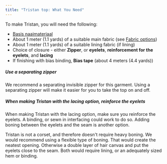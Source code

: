 ```yaml
---
title: "Tristan top: What You Need"
---
```


To make Tristan, you will need the following:

- [Basis naaimateriaal](/docs/sewing/basic-sewing-supplies)
- About 1 meter (1.1 yards) of a suitable main fabric (see [Fabric options](/docs/designs/tristan/fabric))
- About 1 meter (1.1 yards) of a suitable lining fabric (if lining)
- Choice of closure - either **Zipper**, or **eyelets**, **reinforcement for the eyelets**, and **lacing**
- If finishing with bias binding, **Bias tape** (about 4 meters (4.4 yards))

<Tip>

##### Use a separating zipper

We recommend a separating invisible zipper for this garment. Using a separating zipper will make it easier for you to take the top on and off.

##### When making Tristan with the lacing option, reinforce the eyelets

When making Tristan with the lacing option, make sure you reinforce the eyelets. A binding, or sewn in interfacing could work to do so. Adding boning between the eyelets and the seam is another option.

Tristan is not a corset, and therefore doesn't require heavy boning. We would recommend using a flexible type of boning. That would create the neatest opening. Otherwise a double layer of hair canvas and put the eyelets close to the seam. Both would require lining, or an adequately sized hem or binding.

</Tip>

